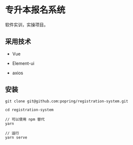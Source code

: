 # 专升本报名系统

软件实训，实操项目。

## 采用技术

- Vue

- Element-ui

- axios

## 安装

```
git clone git@github.com:popring/registration-system.git

cd registration-system

// 可以使用 npm 替代
yarn

// 运行
yarn serve

```

